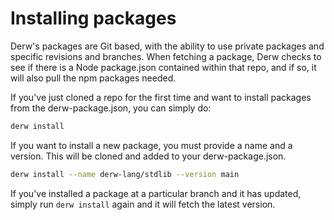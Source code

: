# Installing packages

Derw's packages are Git based, with the ability to use private packages and specific revisions and branches. When fetching a package, Derw checks to see if there is a Node package.json contained within that repo, and if so, it will also pull the npm packages needed.

If you've just cloned a repo for the first time and want to install packages from the derw-package.json, you can simply do:

```bash
derw install
```

If you want to install a new package, you must provide a name and a version. This will be cloned and added to your derw-package.json.

```bash
derw install --name derw-lang/stdlib --version main
```

If you've installed a package at a particular branch and it has updated, simply run `derw install` again and it will fetch the latest version.
